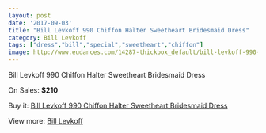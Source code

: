 ```yaml
---
layout: post
date: '2017-09-03'
title: "Bill Levkoff 990 Chiffon Halter Sweetheart Bridesmaid Dress"
category: Bill Levkoff
tags: ["dress","bill","special","sweetheart","chiffon"]
image: http://www.eudances.com/14287-thickbox_default/bill-levkoff-990-chiffon-halter-sweetheart-bridesmaid-dress.jpg
---
```

Bill Levkoff 990 Chiffon Halter Sweetheart Bridesmaid Dress

On Sales: **$210**
<a href="https://www.eudances.com/en/bill-levkoff/4291-bill-levkoff-990-chiffon-halter-sweetheart-bridesmaid-dress.html"><amp-img layout="responsive" width="600" height="600" src="//www.eudances.com/14287-thickbox_default/bill-levkoff-990-chiffon-halter-sweetheart-bridesmaid-dress.jpg" alt="Bill Levkoff 990 Chiffon Halter Sweetheart Bridesmaid Dress 0" /></a>
<a href="https://www.eudances.com/en/bill-levkoff/4291-bill-levkoff-990-chiffon-halter-sweetheart-bridesmaid-dress.html"><amp-img layout="responsive" width="600" height="600" src="//www.eudances.com/14290-thickbox_default/bill-levkoff-990-chiffon-halter-sweetheart-bridesmaid-dress.jpg" alt="Bill Levkoff 990 Chiffon Halter Sweetheart Bridesmaid Dress 1" /></a>
<a href="https://www.eudances.com/en/bill-levkoff/4291-bill-levkoff-990-chiffon-halter-sweetheart-bridesmaid-dress.html"><amp-img layout="responsive" width="600" height="600" src="//www.eudances.com/14289-thickbox_default/bill-levkoff-990-chiffon-halter-sweetheart-bridesmaid-dress.jpg" alt="Bill Levkoff 990 Chiffon Halter Sweetheart Bridesmaid Dress 2" /></a>
<a href="https://www.eudances.com/en/bill-levkoff/4291-bill-levkoff-990-chiffon-halter-sweetheart-bridesmaid-dress.html"><amp-img layout="responsive" width="600" height="600" src="//www.eudances.com/14288-thickbox_default/bill-levkoff-990-chiffon-halter-sweetheart-bridesmaid-dress.jpg" alt="Bill Levkoff 990 Chiffon Halter Sweetheart Bridesmaid Dress 3" /></a>

Buy it: [Bill Levkoff 990 Chiffon Halter Sweetheart Bridesmaid Dress](https://www.eudances.com/en/bill-levkoff/4291-bill-levkoff-990-chiffon-halter-sweetheart-bridesmaid-dress.html "Bill Levkoff 990 Chiffon Halter Sweetheart Bridesmaid Dress")

View more: [Bill Levkoff](https://www.eudances.com/en/57-bill-levkoff "Bill Levkoff")